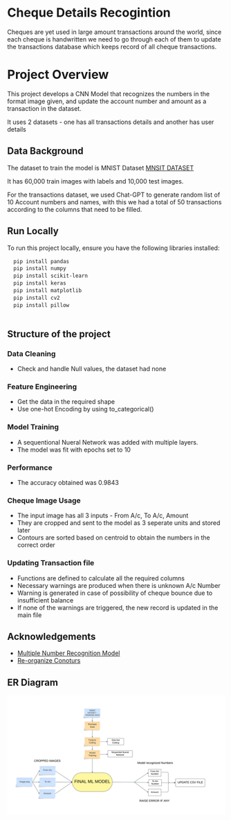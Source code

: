 
# Cheque Details Recogintion

Cheques are yet used in large amount transactions around the world, since each cheque is handwritten we need to go through each of them to update the transactions database which keeps record of all cheque transactions.

# Project Overview

This project develops a CNN Model that recognizes the numbers in the format image given, and update the account number and amount as a transaction in the dataset.

It uses 2 datasets - one has all transactions details and another has user details







## Data Background
The dataset to train the model is MNIST Dataset
[MNSIT DATASET](http://yann.lecun.com/exdb/mnist/)

It has 60,000 train images with labels and 10,000 test images.

For the transactions dataset, we used Chat-GPT to generate random list of 10 Account numbers and names, with this we had a total of 50 transactions according to the columns that need to be filled.



## Run Locally

To run this project locally, ensure you have the following libraries installed:

```bash
  pip install pandas
  pip install numpy
  pip install scikit-learn
  pip install keras
  pip install matplotlib
  pip install cv2
  pip install pillow
  
```
    
## Structure of the project


### Data Cleaning
- Check and handle Null values, the dataset had none

### Feature Engineering
- Get the data in the required shape
- Use one-hot Encoding by using to_categorical()

### Model Training
- A sequentional Nueral Network was added with multiple layers.
- The model was fit with epochs set to 10

### Performance
-  The accuracy obtained was 0.9843 

### Cheque Image Usage
- The input image has all 3 inputs - From A/c, To A/c, Amount
- They are cropped and sent to the model as 3 seperate units and stored later
- Contours are sorted based on centroid to obtain the numbers in the correct order

### Updating Transaction file
- Functions are defined to calculate all the required columns
- Necessary warnings are produced when there is unknown A/c Number
- Warning is generated in case of possibility of cheque bounce due to insufficient balance
- If none of the warnings are triggered, the new record is updated in the main file



## Acknowledgements

 - [Multiple Number Recognition Model](https://yash-kukreja-98.medium.com/recognizing-handwritten-digits-in-real-life-images-using-cnn-3b48a9ae5e3)
 - [Re-organize Conoturs](https://www.youtube.com/watch?v=7FPD_UmFqqU&t=625s)



## ER Diagram

![ER Diagram](https://github.com/KiranSeetharam11/Cheque-Details-Recognition/blob/main/Cheque%20ER.png)

